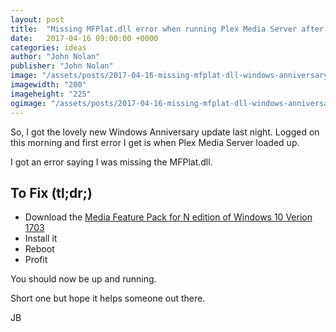 ```yaml
---
layout: post
title:  "Missing MFPlat.dll error when running Plex Media Server after Windows Anniversary Update"
date:   2017-04-16 09:00:00 +0000
categories: ideas
author: "John Nolan"
publisher: "John Nolan"
image: "/assets/posts/2017-04-16-missing-mfplat-dll-windows-anniversary-plex.jpg"
imagewidth: "200"
imageheight: "225"
ogimage: "/assets/posts/2017-04-16-missing-mfplat-dll-windows-anniversary-plex.jpg"
---
```


So, I got the lovely new Windows Anniversary update last night. Logged on
this morning and first error I get is when Plex Media Server loaded up.

I got an error saying I was missing the MFPlat.dll.

## To Fix (tl;dr;)

* Download the [Media Feature Pack for N edition of Windows 10 Verion 1703](https://support.microsoft.com/en-us/help/4016817/media-feature-pack-for-n-edition-of-windows-10-version-1703-april-2017)
* Install it
* Reboot
* Profit

You should now be up and running.

Short one but hope it helps someone out there.

JB

